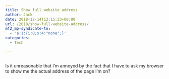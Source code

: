 ```yaml
---
title: Show full website address
author: Jack
date: 2018-12-14T12:15:23+00:00
url: /2018/show-full-website-address/
mf2_mp-syndicate-to:
  - 'a:1:{i:0;s:4:"none";}'
categories:
  - Tech

---
```

<figure class="wp-block-image"><img src="/img/2018/12/Screenshot-2018-12-14-07.09.06-1024x656.png" alt="" class="wp-image-2145" srcset="/img/2018/12/Screenshot-2018-12-14-07.09.06-1024x656.png 1024w, /img/2018/12/Screenshot-2018-12-14-07.09.06-300x192.png 300w, /img/2018/12/Screenshot-2018-12-14-07.09.06-768x492.png 768w, /img/2018/12/Screenshot-2018-12-14-07.09.06-750x481.png 750w" sizes="(max-width: 1024px) 100vw, 1024px" /></figure> 

Is it unreasonable that I&#8217;m annoyed by the fact that I have to ask my browser to show me the actual address of the page I&#8217;m on?